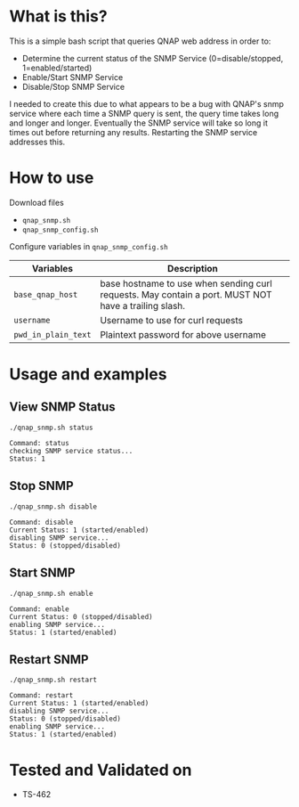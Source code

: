 # What is this?

This is a simple bash script that queries QNAP web address in order to:

* Determine the current status of the SNMP Service (0=disable/stopped, 1=enabled/started)
* Enable/Start SNMP Service
* Disable/Stop SNMP Service

I needed to create this due to what appears to be a bug with QNAP's snmp service where each time a SNMP query is sent, the query time takes long and longer and longer. Eventually the SNMP service will take so long it times out before returning any results. Restarting the SNMP service addresses this.

# How to use

Download files

* `qnap_snmp.sh`
* `qnap_snmp_config.sh`

Configure variables in `qnap_snmp_config.sh`

| Variables | Description |
| ---- | ---- |
| `base_qnap_host` | base hostname to use when sending curl requests. May contain a port. MUST NOT have a trailing slash. |
| `username` | Username to use for curl requests |
| `pwd_in_plain_text` | Plaintext password for above username |

# Usage and examples

## View SNMP Status

```
./qnap_snmp.sh status

Command: status
checking SNMP service status...
Status: 1
```

## Stop SNMP

```
./qnap_snmp.sh disable

Command: disable
Current Status: 1 (started/enabled)
disabling SNMP service...
Status: 0 (stopped/disabled)
```

## Start SNMP

```
./qnap_snmp.sh enable

Command: enable
Current Status: 0 (stopped/disabled)
enabling SNMP service...
Status: 1 (started/enabled)
```

## Restart SNMP

```
./qnap_snmp.sh restart

Command: restart
Current Status: 1 (started/enabled)
disabling SNMP service...
Status: 0 (stopped/disabled)
enabling SNMP service...
Status: 1 (started/enabled)
```

# Tested and Validated on

* TS-462